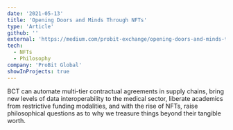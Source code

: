 ```yaml
---
date: '2021-05-13'
title: 'Opening Doors and Minds Through NFTs'
type: 'Article'
github: ''
external: 'https://medium.com/probit-exchange/opening-doors-and-minds-through-nfts-debee216d1ad'
tech:
  - NFTs
  - Philosophy
company: 'ProBit Global'
showInProjects: true
---
```


BCT can automate multi-tier contractual agreements in supply chains, bring new levels of data interoperability to the medical sector, liberate academics from restrictive funding modalities, and with the rise of NFTs, raise philosophical questions as to why we treasure things beyond their tangible worth.
